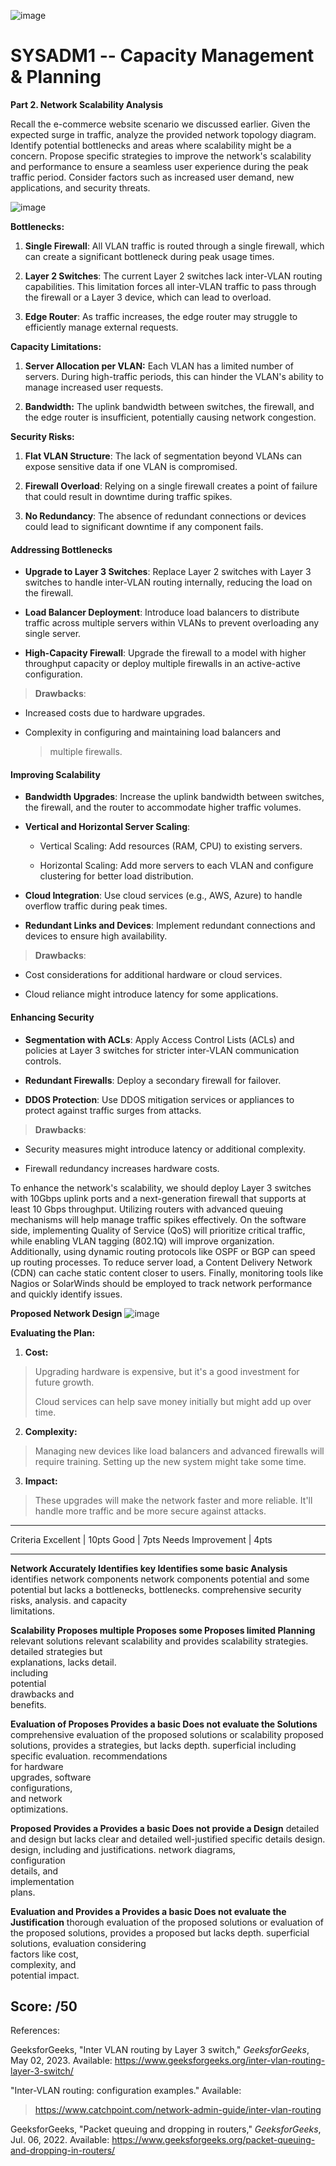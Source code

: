 ![image](https://github.com/user-attachments/assets/0f503f3c-32c7-4b16-b1b1-0a3eeccfe4e7)

# SYSADM1 -- Capacity Management & Planning

**Part 2. Network Scalability Analysis**

Recall the e-commerce website scenario we discussed earlier. Given the
expected surge in traffic, analyze the provided network topology
diagram. Identify potential bottlenecks and areas where scalability
might be a concern. Propose specific strategies to improve the
network\'s scalability and performance to ensure a seamless user
experience during the peak traffic period. Consider factors such as
increased user demand, new applications, and security threats.

![image](https://github.com/user-attachments/assets/b85df596-3cc1-4a97-afd9-2c85d3780df2)


**Bottlenecks:**

1.  **Single Firewall**: All VLAN traffic is routed through a single
    firewall, which can create a significant bottleneck during peak
    usage times.

2.  **Layer 2 Switches**: The current Layer 2 switches lack inter-VLAN
    routing capabilities. This limitation forces all inter-VLAN traffic
    to pass through the firewall or a Layer 3 device, which can lead to
    overload.

3.  **Edge Router**: As traffic increases, the edge router may struggle
    to efficiently manage external requests.

**Capacity Limitations:**

1.  **Server Allocation per VLAN:** Each VLAN has a limited number of
    servers. During high-traffic periods, this can hinder the VLAN\'s
    ability to manage increased user requests.

2.  **Bandwidth:** The uplink bandwidth between switches, the firewall,
    and the edge router is insufficient, potentially causing network
    congestion.

**Security Risks:**

1.  **Flat VLAN Structure**: The lack of segmentation beyond VLANs can
    expose sensitive data if one VLAN is compromised.

2.  **Firewall Overload**: Relying on a single firewall creates a point
    of failure that could result in downtime during traffic spikes.

3.  **No Redundancy**: The absence of redundant connections or devices
    could lead to significant downtime if any component fails.

####  **Addressing Bottlenecks**

-   **Upgrade to Layer 3 Switches**: Replace Layer 2 switches with Layer
    3 switches to handle inter-VLAN routing internally, reducing the
    load on the firewall.

-   **Load Balancer Deployment**: Introduce load balancers to distribute
    traffic across multiple servers within VLANs to prevent overloading
    any single server.

-   **High-Capacity Firewall**: Upgrade the firewall to a model with
    higher throughput capacity or deploy multiple firewalls in an
    active-active configuration.

> **Drawbacks**:

-   Increased costs due to hardware upgrades.

-   Complexity in configuring and maintaining load balancers and
    > multiple firewalls.

####  **Improving Scalability**

-   **Bandwidth Upgrades**: Increase the uplink bandwidth between
    switches, the firewall, and the router to accommodate higher traffic
    volumes.

-   **Vertical and Horizontal Server Scaling**:

    -   Vertical Scaling: Add resources (RAM, CPU) to existing servers.

    -   Horizontal Scaling: Add more servers to each VLAN and configure
        clustering for better load distribution.

-   **Cloud Integration**: Use cloud services (e.g., AWS, Azure) to
    handle overflow traffic during peak times.

-   **Redundant Links and Devices**: Implement redundant connections and
    devices to ensure high availability.

> **Drawbacks**:

-   Cost considerations for additional hardware or cloud services.

-   Cloud reliance might introduce latency for some applications.

####  **Enhancing Security**

-   **Segmentation with ACLs**: Apply Access Control Lists (ACLs) and
    policies at Layer 3 switches for stricter inter-VLAN communication
    controls.

-   **Redundant Firewalls**: Deploy a secondary firewall for failover.

-   **DDOS Protection**: Use DDOS mitigation services or appliances to
    protect against traffic surges from attacks.

> **Drawbacks**:

-   Security measures might introduce latency or additional complexity.

-   Firewall redundancy increases hardware costs.

To enhance the network\'s scalability, we should deploy Layer 3 switches
with 10Gbps uplink ports and a next-generation firewall that supports at
least 10 Gbps throughput. Utilizing routers with advanced queuing
mechanisms will help manage traffic spikes effectively. On the software
side, implementing Quality of Service (QoS) will prioritize critical
traffic, while enabling VLAN tagging (802.1Q) will improve organization.
Additionally, using dynamic routing protocols like OSPF or BGP can speed
up routing processes. To reduce server load, a Content Delivery Network
(CDN) can cache static content closer to users. Finally, monitoring
tools like Nagios or SolarWinds should be employed to track network
performance and quickly identify issues.

**Proposed Network Design**
![image](https://github.com/user-attachments/assets/634e134c-5236-4125-9d09-e20a49244ecb)

**Evaluating the Plan:**

1.  **Cost:**

> Upgrading hardware is expensive, but it's a good investment for future
> growth.
>
> Cloud services can help save money initially but might add up over
> time.

2.  **Complexity:**

> Managing new devices like load balancers and advanced firewalls will
> require training. Setting up the new system might take some time.

3.  **Impact:**

> These upgrades will make the network faster and more reliable. It'll
> handle more traffic and be more secure against attacks.

  ------------------------------------------------------------------------------
  Criteria          Excellent \| 10pts Good \| 7pts        Needs Improvement \|
                                                           4pts
  ----------------- ------------------ ------------------- ---------------------
  **Network         Accurately         Identifies key      Identifies some basic
  Analysis**        identifies         network components  network components
                    potential          and some potential  but lacks a
                    bottlenecks,       bottlenecks.        comprehensive
                    security risks,                        analysis.
                    and capacity                           
                    limitations.                           

  **Scalability     Proposes multiple  Proposes some       Proposes limited
  Planning**        relevant solutions relevant            scalability
                    and provides       scalability         strategies.
                    detailed           strategies but      
                    explanations,      lacks detail.       
                    including                              
                    potential                              
                    drawbacks and                          
                    benefits.                              

  **Evaluation of   Proposes           Provides a basic    Does not evaluate the
  Solutions**       comprehensive      evaluation of the   proposed solutions or
                    scalability        proposed solutions, provides a
                    strategies,        but lacks depth.    superficial
                    including specific                     evaluation.
                    recommendations                        
                    for hardware                           
                    upgrades, software                     
                    configurations,                        
                    and network                            
                    optimizations.                         

  **Proposed        Provides a         Provides a basic    Does not provide a
  Design**          detailed and       design but lacks    clear and detailed
                    well-justified     specific details    design.
                    design, including  and justifications. 
                    network diagrams,                      
                    configuration                          
                    details, and                           
                    implementation                         
                    plans.                                 

  **Evaluation and  Provides a         Provides a basic    Does not evaluate the
  Justification**   thorough           evaluation of the   proposed solutions or
                    evaluation of the  proposed solutions, provides a
                    proposed           but lacks depth.    superficial
                    solutions,                             evaluation
                    considering                            
                    factors like cost,                     
                    complexity, and                        
                    potential impact.                      

  Score:                                                   /50
  ------------------------------------------------------------------------------

References:

GeeksforGeeks, "Inter VLAN routing by Layer 3 switch," *GeeksforGeeks*,
May 02, 2023. Available:
<https://www.geeksforgeeks.org/inter-vlan-routing-layer-3-switch/>

"Inter-VLAN routing: configuration examples." Available:

> <https://www.catchpoint.com/network-admin-guide/inter-vlan-routing>

GeeksforGeeks, "Packet queuing and dropping in routers,"
*GeeksforGeeks*, Jul. 06, 2022. Available:
<https://www.geeksforgeeks.org/packet-queuing-and-dropping-in-routers/>
